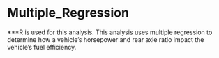 # Multiple_Regression
***R is used for this analysis. This analysis uses multiple regression to determine how a vehicle’s horsepower and rear axle ratio impact the vehicle’s fuel efficiency.

